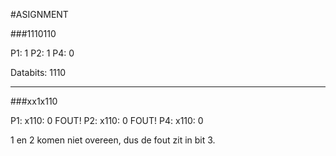 #ASIGNMENT

###1110110

P1: 1
P2: 1
P4: 0

Databits: 1110

---

###xx1x110

P1: x110: 0 FOUT!
P2: x110: 0 FOUT!
P4: x110: 0

1 en 2 komen niet overeen, dus de fout zit in bit 3.

